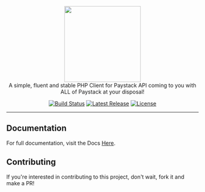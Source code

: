 <p align="center">
    <a href="https://paystack.com/" target="_blank"><img width="200" src="https://s3-eu-west-1.amazonaws.com/pstk-blog-staging/images/articles/Paystack-mark.png"></a><br>
    A simple, fluent and stable PHP Client for Paystack API coming to you with ALL of Paystack at your disposal!
</p>

<p align="center">
    <a href="https://travis-ci.org/bosunski/paystack"><img src="https://travis-ci.com/bosunski/paystack.svg?branch=master" alt="Build Status"></a>
    <a href="https://github.com/bosunski/paystack/releases"><img src="https://img.shields.io/packagist/v/xeviant/paystack.svg" alt="Latest Release"></a>
    <a href="https://github.com/bosunski/paystack/blob/master/LICENSE"><img src="https://img.shields.io/github/license/bosunski/paystack.svg" alt="License"></a>
</p>

------

## Documentation

For full documentation, visit the Docs [Here](https://paystack-client.herokuapp.com/#/laravel).

## Contributing

If you're interested in contributing to this project, don't wait, fork it and make a PR!
